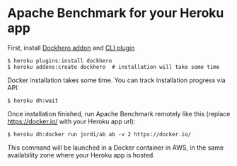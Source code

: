 Apache Benchmark for your Heroku app
================

First, install [Dockhero addon](https://elements.heroku.com/addons/dockhero) and [CLI plugin](https://github.com/cloudcastle/dockhero-cli)

```
$ heroku plugins:install dockhero
$ heroku addons:create dockhero  # installation will take some time
```

Docker installation takes some time. You can track installation progress via API:

```
$ heroku dh:wait
```

Once installation finished, run Apache Benchmark remotely like this (replace https://docker.io/ with your Heroku app url):

```
$ heroku dh:docker run jordi/ab ab -v 2 https://docker.io/
```

This command will be launched in a Docker container in AWS,
in the same availability zone where your Heroku app is hosted.

